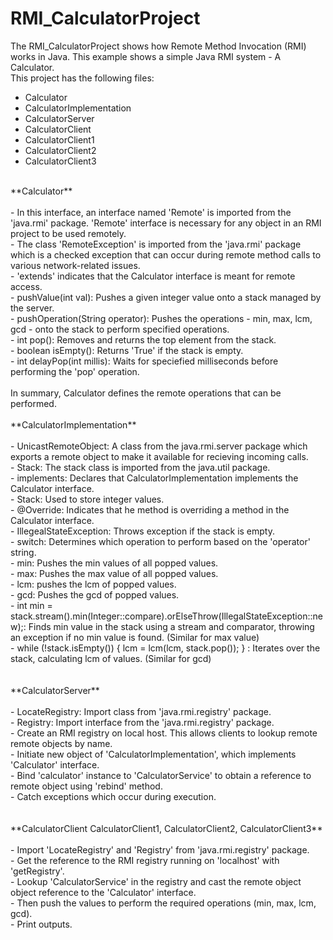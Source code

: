 # RMI_CalculatorProject
The  RMI_CalculatorProject shows how Remote Method Invocation (RMI) works in Java. This example shows a simple Java RMI system - A Calculator. <br/>
This project has the following files: <br/>
- Calculator
- CalculatorImplementation
- CalculatorServer
- CalculatorClient
- CalculatorClient1
- CalculatorClient2
- CalculatorClient3
<br/>
**Calculator** <br/>
<br/>
- In this interface, an interface named 'Remote' is imported from the 'java.rmi' package. 'Remote' interface is necessary for any object in an RMI project to be used remotely. <br/>
- The class 'RemoteException' is imported from the 'java.rmi' package which is a checked exception that can occur during remote method calls to various network-related issues. <br/>
- 'extends' indicates that the Calculator interface is meant for remote access. <br/>
- pushValue(int val): Pushes a given integer value onto a stack managed by the server. <br/>
- pushOperation(String operator): Pushes the operations - min, max, lcm, gcd - onto the stack to perform specified operations. <br/>
- int pop(): Removes and returns the top element from the stack.<br/>
- boolean isEmpty(): Returns 'True' if the stack is empty. <br/>
- int delayPop(int millis): Waits for speciefied milliseconds before performing the 'pop' operation. <br/>
<br/>
In summary, Calculator defines the remote operations that can be performed.
<br/>
<br/>
**CalculatorImplementation** <br/>
<br/>
- UnicastRemoteObject: A class from the java.rmi.server package which exports a remote object to make it available for recieving incoming calls. <br/>
- Stack: The stack class is imported from the java.util package.<br/>
- implements: Declares that CalculatorImplementation implements the Calculator interface.<br/>
- Stack<Integer>: Used to store integer values.<br/>
- @Override: Indicates that he method is overriding a method in the Calculator interface.<br/>
- IllegealStateException: Throws exception if the stack is empty.<br/>
- switch: Determines which operation to perform based on the 'operator' string.<br/>
- min: Pushes the min values of all popped values.<br/>
- max: Pushes the max value of all popped values.<br/>
- lcm: pushes the lcm of popped values.<br/>
- gcd: Pushes the gcd of popped values.<br/>
- int min = stack.stream().min(Integer::compare).orElseThrow(IllegalStateException::new);: Finds min value in the stack using a stream and comparator, throwing an exception if no min value is found. (Similar for max value) <br/>
- while (!stack.isEmpty()) { lcm = lcm(lcm, stack.pop()); } : Iterates over the stack, calculating lcm of values. (Similar for gcd) <br/>
<br/>
<br/>
**CalculatorServer**<br/>
<br/>
- LocateRegistry: Import class from 'java.rmi.registry' package.<br/>
- Registry: Import interface from the 'java.rmi.registry' package.<br/>
- Create an RMI registry on local host. This allows clients to lookup remote remote objects by name.<br/>
- Initiate new object of 'CalculatorImplementation', which implements 'Calculator' interface.<br/>
- Bind 'calculator' instance to 'CalculatorService' to obtain a reference to remote object using 'rebind' method.<br/>
-  Catch exceptions which occur during execution.<br/>
<br/>
<br/>
**CalculatorClient CalculatorClient1, CalculatorClient2, CalculatorClient3**<br/>
<br/>
- Import 'LocateRegistry' and 'Registry' from 'java.rmi.registry' package.<br/>
- Get the reference to the RMI registry running on 'localhost' with 'getRegistry'.<br/>
- Lookup 'CalculatorService' in the registry and cast the remote object object reference to the 'Calculator' interface.<br/>
- Then push the values to perform the required operations (min, max, lcm, gcd).<br/>
- Print outputs.<br/>
<br/>


  




